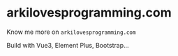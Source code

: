 # arkilovesprogramming.com
Know me more on `arkilovesprogramming.com`

Build with Vue3, Element Plus, Bootstrap...

